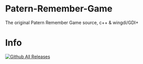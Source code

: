 # Patern-Remember-Game
The original Patern Remember Game source, c++ &amp; wingdi/GDI+
# Info
[![Github All Releases](https://img.shields.io/github/downloads/MitasVit/Git_testing/total.svg?style=for-the-badge)](https://github.com/MitasVit/Git_testing/releases)

